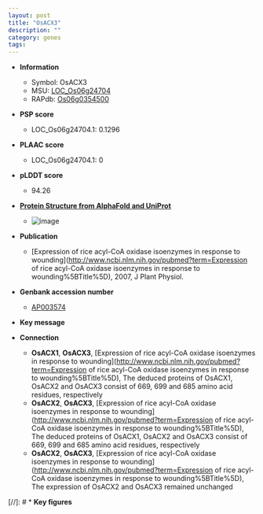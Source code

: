 ```yaml
---
layout: post
title: "OsACX3"
description: ""
category: genes
tags: 
---
```


* **Information**  
    + Symbol: OsACX3  
    + MSU: [LOC_Os06g24704](http://rice.plantbiology.msu.edu/cgi-bin/ORF_infopage.cgi?orf=LOC_Os06g24704)  
    + RAPdb: [Os06g0354500](http://rapdb.dna.affrc.go.jp/viewer/gbrowse_details/irgsp1?name=Os06g0354500)  

* **PSP score**  
    + LOC_Os06g24704.1: 0.1296 

* **PLAAC score**  
    + LOC_Os06g24704.1: 0 

* **pLDDT score**
    + 94.26

* **[Protein Structure from AlphaFold and UniProt](https://www.uniprot.org/uniprotkb/Q69XR7/entry#structure)**
    + ![image](https://ricepsp.github.io/images/Q6/AF-Q69XR7-F1.png)

* **Publication**  
    + [Expression of rice acyl-CoA oxidase isoenzymes in response to wounding](http://www.ncbi.nlm.nih.gov/pubmed?term=Expression of rice acyl-CoA oxidase isoenzymes in response to wounding%5BTitle%5D), 2007, J Plant Physiol.

* **Genbank accession number**  
    + [AP003574](http://www.ncbi.nlm.nih.gov/nuccore/AP003574)

* **Key message**  

* **Connection**  
    + __OsACX1__, __OsACX3__, [Expression of rice acyl-CoA oxidase isoenzymes in response to wounding](http://www.ncbi.nlm.nih.gov/pubmed?term=Expression of rice acyl-CoA oxidase isoenzymes in response to wounding%5BTitle%5D), The deduced proteins of OsACX1, OsACX2 and OsACX3 consist of 669, 699 and 685 amino acid residues, respectively
    + __OsACX2__, __OsACX3__, [Expression of rice acyl-CoA oxidase isoenzymes in response to wounding](http://www.ncbi.nlm.nih.gov/pubmed?term=Expression of rice acyl-CoA oxidase isoenzymes in response to wounding%5BTitle%5D), The deduced proteins of OsACX1, OsACX2 and OsACX3 consist of 669, 699 and 685 amino acid residues, respectively
    + __OsACX2__, __OsACX3__, [Expression of rice acyl-CoA oxidase isoenzymes in response to wounding](http://www.ncbi.nlm.nih.gov/pubmed?term=Expression of rice acyl-CoA oxidase isoenzymes in response to wounding%5BTitle%5D), The expression of OsACX2 and OsACX3 remained unchanged

[//]: # * **Key figures**  



